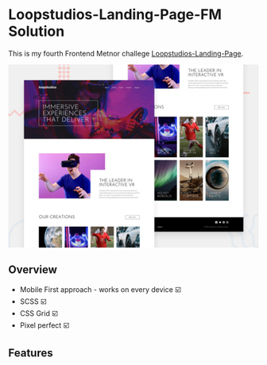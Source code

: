 # Loopstudios-Landing-Page-FM Solution


This is my fourth Frontend Metnor challege [Loopstudios-Landing-Page](https://www.frontendmentor.io/challenges/loopstudios-landing-page-N88J5Onjw).

![Screenshot](desktop-preview.jpg)

## Overview

* Mobile First approach - works on every device :ballot_box_with_check:
* SCSS :ballot_box_with_check:
* CSS Grid :ballot_box_with_check:
* Pixel perfect :ballot_box_with_check:

## Features

